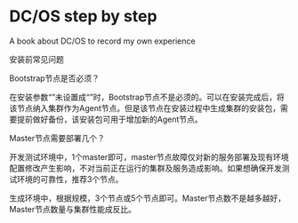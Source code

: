 # DC\/OS step by step

A book about DC\/OS to record my own experience

安装前常见问题

Bootstrap节点是否必须？

在安装参数“”未设置成“”时，Bootstrap节点不是必须的。可以在安装完成后，将该节点纳入集群作为Agent节点。但是该节点在安装过程中生成集群的安装包，需要提前做好备份，该安装包可用于增加新的Agent节点。

Master节点需要部署几个？

开发测试环境中，1个master即可，master节点故障仅对新的服务部署及现有环境配置修改产生影响，不对当前正在运行的集群及服务造成影响。如果想确保开发测试环境的可靠性，推荐3个节点。

生成环境中，根据规模，3个节点或5个节点即可。Master节点数不是越多越好，Master节点数量与集群性能成反比。







